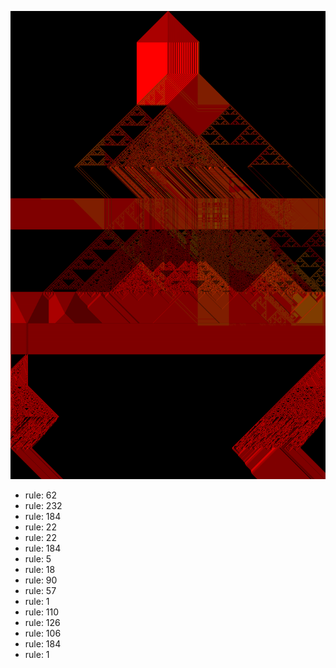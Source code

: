 ![photo](./output.png) 
 * rule: 62
* rule: 232
* rule: 184
* rule: 22
* rule: 22
* rule: 184
* rule: 5
* rule: 18
* rule: 90
* rule: 57
* rule: 1
* rule: 110
* rule: 126
* rule: 106
* rule: 184
* rule: 1

